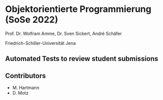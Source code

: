 # Objektorientierte Programmierung (SoSe 2022)

Prof. Dr. Wolfram Amme, Dr. Sven Sickert, André Schäfer

Friedrich-Schiller-Universität Jena

## Automated Tests to review student submissions

## Contributors
- M. Hartmann
- D. Motz
